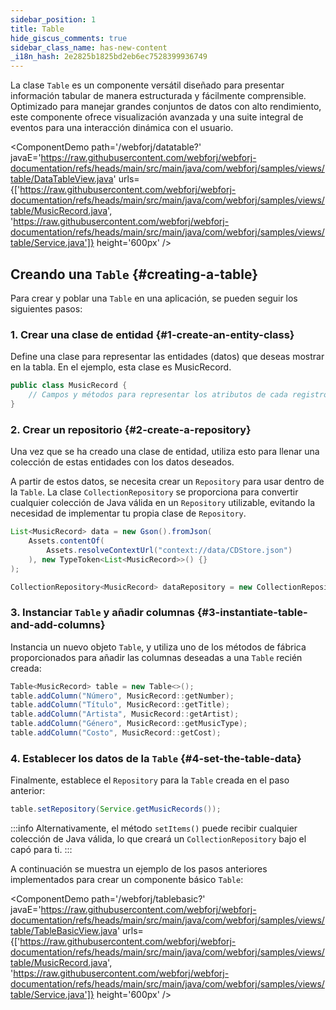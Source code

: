 ```yaml
---
sidebar_position: 1
title: Table
hide_giscus_comments: true
sidebar_class_name: has-new-content
_i18n_hash: 2e2825b1825bd2eb6ec7528399936749
---
```

<DocChip chip='shadow' />
<DocChip chip='name' label="dwc-table" />
<DocChip chip='since' label='24.00' />
<JavadocLink type="table" location="com/webforj/component/table/Table" top='true'/>

La clase `Table` es un componente versátil diseñado para presentar información tabular de manera estructurada y fácilmente comprensible. Optimizado para manejar grandes conjuntos de datos con alto rendimiento, este componente ofrece visualización avanzada y una suite integral de eventos para una interacción dinámica con el usuario.

<ComponentDemo 
path='/webforj/datatable?' 
javaE='https://raw.githubusercontent.com/webforj/webforj-documentation/refs/heads/main/src/main/java/com/webforj/samples/views/table/DataTableView.java'
urls={['https://raw.githubusercontent.com/webforj/webforj-documentation/refs/heads/main/src/main/java/com/webforj/samples/views/table/MusicRecord.java', 
'https://raw.githubusercontent.com/webforj/webforj-documentation/refs/heads/main/src/main/java/com/webforj/samples/views/table/Service.java']}
height='600px'
/>


## Creando una `Table` {#creating-a-table}

Para crear y poblar una `Table` en una aplicación, se pueden seguir los siguientes pasos:

### 1. Crear una clase de entidad {#1-create-an-entity-class}

Define una clase para representar las entidades (datos) que deseas mostrar en la tabla. En el ejemplo, esta clase es MusicRecord.

```java
public class MusicRecord {
    // Campos y métodos para representar los atributos de cada registro
}
```

### 2. Crear un repositorio {#2-create-a-repository}

Una vez que se ha creado una clase de entidad, utiliza esto para llenar una colección de estas entidades con los datos deseados.

A partir de estos datos, se necesita crear un `Repository` para usar dentro de la `Table`. La clase `CollectionRepository` se proporciona para convertir cualquier colección de Java válida en un `Repository` utilizable, evitando la necesidad de implementar tu propia clase de `Repository`.

```java
List<MusicRecord> data = new Gson().fromJson(
    Assets.contentOf(
        Assets.resolveContextUrl("context://data/CDStore.json")
    ), new TypeToken<List<MusicRecord>>() {}
);

CollectionRepository<MusicRecord> dataRepository = new CollectionRepository<>(data);
```

### 3. Instanciar `Table` y añadir columnas {#3-instantiate-table-and-add-columns}

Instancia un nuevo objeto `Table`, y utiliza uno de los métodos de fábrica proporcionados para añadir las columnas deseadas a una `Table` recién creada:

```java
Table<MusicRecord> table = new Table<>();
table.addColumn("Número", MusicRecord::getNumber);
table.addColumn("Título", MusicRecord::getTitle);
table.addColumn("Artista", MusicRecord::getArtist);
table.addColumn("Género", MusicRecord::getMusicType);
table.addColumn("Costo", MusicRecord::getCost);
```

### 4. Establecer los datos de la `Table` {#4-set-the-table-data}

Finalmente, establece el `Repository` para la `Table` creada en el paso anterior:

```java
table.setRepository(Service.getMusicRecords());
```

:::info
Alternativamente, el método `setItems()` puede recibir cualquier colección de Java válida, lo que creará un `CollectionRepository` bajo el capó para ti. 
:::

A continuación se muestra un ejemplo de los pasos anteriores implementados para crear un componente básico `Table`:

<ComponentDemo 
path='/webforj/tablebasic?' 
javaE='https://raw.githubusercontent.com/webforj/webforj-documentation/refs/heads/main/src/main/java/com/webforj/samples/views/table/TableBasicView.java'
urls={['https://raw.githubusercontent.com/webforj/webforj-documentation/refs/heads/main/src/main/java/com/webforj/samples/views/table/MusicRecord.java', 
'https://raw.githubusercontent.com/webforj/webforj-documentation/refs/heads/main/src/main/java/com/webforj/samples/views/table/Service.java']}
height='600px'
/>

